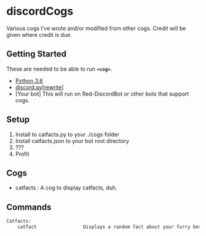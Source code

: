 # discordCogs
Various cogs I've wrote and/or modified from other cogs.  Credit will be given where credit is due.

## Getting Started

These are needed to be able to run **`<cog>`**.

- [Python 3.6](https://www.python.org/)
- [discord.py[rewrite]](https://github.com/Rapptz/discord.py/tree/rewrite "discord.py[rewrite]")
- [Your bot] This will run on Red-DiscordBot or other bots that support cogs.

## Setup

1. Install to catfacts.py to your ./cogs folder
2. Install catfacts.json to your bot root directory
3. ???
4. Profit


## Cogs

- catfacts : A cog to display catfacts, duh.


## Commands
```php
Catfacts:
    catfact					Displays a random fact about your furry best friend and overlord.
```
